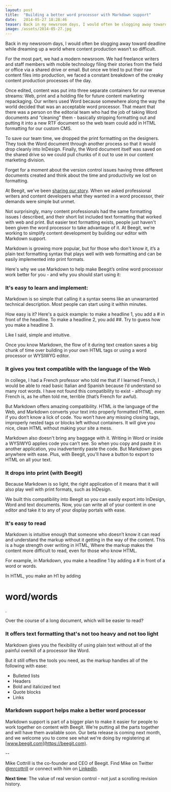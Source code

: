 ```yaml
---
layout: post
title:  "Building a better word processor with Markdown support"
date:   2014-05-27 18:28:46
teaser: Back in my newsroom days, I would often be slogging away toward deadline while dreaming up a world where content production wasn’t so difficult. For the most part, we had a modern newsroom. We had freelance writers and staff members with mobile technology filing their stories from the field or office via a shared drive or email. But once we tried to put their raw content files into production, we faced a constant breakdown of the creaky content production processes of the day.
image: /assets/2014-05-27.jpg
---
```


Back in my newsroom days, I would often be slogging away toward deadline while dreaming up a world where content production wasn’t so difficult. 

For the most part, we had a modern newsroom. We had freelance writers and staff members with mobile technology filing their stories from the field or office via a shared drive or email. But once we tried to put their raw content files into production, we faced a constant breakdown of the creaky content production processes of the day. 

Once edited, content was put into three separate containers for our revenue streams: Web, print and a holding file for future content marketing repackaging. Our writers used Word because somewhere along the way the world decided that was an acceptable word processor. That meant that there was a person on the editorial team who had the job of taking Word documents and “cleaning” them - basically stripping formatting out and putting it into a new RTF document so the web team could add in HTML formatting for our custom CMS. 

To save our team time, we dropped the print formatting on the designers. They took the Word document through another process so that it would drop cleanly into InDesign. Finally, the Word document itself was saved on the shared drive so we could pull chunks of it out to use in our content marketing division. 

Forget for a moment about the version control issues having three different documents created and think about the time and productivity we lost on formatting. 

At Beegit, we’ve been [sharing our story](http://blog.beegit.com/2014/04/28/introducing-beegit/). When we asked professional writers and content developers what they wanted in a word processor, their demands were simple but unmet. 

Not surprisingly, many content professionals had the same formatting issues I described, and their short list included text formatting that worked with web and print. But easier text formatting exists, people just haven't been given the word processor to take advantage of it. At Beegit, we're working to simplify content development by building our editor with Markdown support. 

Markdown is growing more popular, but for those who don't know it, it’s a plain text formatting syntax that plays well with web formatting and can be easily implemented into print formats. 

Here's why we use Markdown to help make Beegit’s online word processor work better for you - and why you should start using it: 

### It's easy to learn and implement: 

Markdown is so simple that calling it a syntax seems like an unwarranted technical description. Most people can start using it within minutes. 

How easy is it? Here's a quick example: to make a headline 1, you add a # in front of the headline. To make a headline 2, you add ##. Try to guess how you make a headline 3. 

Like I said, simple and intuitive. 

Once you know Markdown, the flow of it during text creation saves a big chunk of time over building in your own HTML tags or using a word processor or WYSIWYG editor. 


### It gives you text compatible with the language of the Web 
In college, I had a French professor who told me that if I learned French, I would be able to read basic Italian and Spanish because I’d understand so many root words. I have not found this compatibility to exist - although my French is, as he often told me, terrible (that’s French for awful). 

But Markdown offers amazing compatibility. HTML *is* the language of the Web, and Markdown converts your text into properly formatted HTML, even if you don’t know a lick of code. You won’t have any missing closing tags, improperly nested tags or blocks left without containers. It will give you nice, clean HTML without making your site a mess. 

Markdown also doesn't bring any baggage with it. Writing in Word or inside a WYSIWYG applies code you can’t see. So when you copy and paste it in another application, you inadvertently paste the code. But Markdown goes anywhere with ease. Plus, with Beegit, you'll have a button to export to HTML on all your text.

### It drops into print (with Beegit) 

Because Markdown is so light, the right application of it means that it will also play well with print formats, such as InDesign. 

We built this compatibility into Beegit so you can easily export into InDesign, Word and text documents. Now, you can write all of your content in one editor and take it to any of your display portals with ease. 

### It's easy to read 

Markdown is intuitive enough that someone who doesn’t know it can read and understand the markup without it getting in the way of the content. This is a huge strength over writing in HTML, Where the markup makes the content more difficult to read, even for those who know HTML. 

For example, in Markdown, you make a headline 1 by adding a # in front of a word or words. 

In HTML, you make an H1 by adding <H1> word/words </H1>. 

Over the course of a long document, which will be easier to read? 
 
### It offers text formatting that's not too heavy and not too light 

Markdown gives you the flexibility of using plain text without all of the painful overkill of a processor like Word. 

But it still offers the tools you need, as the markup handles all of the following with ease:

- Bulleted lists
- Headers 
- Bold and italicized text
- Quote blocks
- Links 

### Markdown support helps make a better word processor 

Markdown support is part of a bigger plan to make it easier for people to work together on content with Beegit. We're putting all the parts together and will have them available soon. Our beta release is coming next month, and we welcome you to come see what we're doing by registering at [www.beegit.com](https://beegit.com).

--

Mike Cottrill is the co-founder and CEO of Beegit. Find Mike on Twitter @[mrcottrill](https://twitter.com/mrcottrill) or connect with him on [LinkedIn](http://www.linkedin.com/in/mikecottrill). 

**Next time**: The value of real version control - not just a scrolling revision history. 


